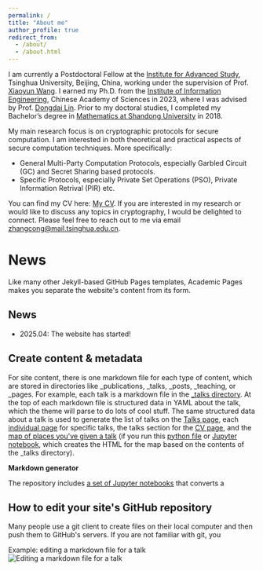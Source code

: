 ```yaml
---
permalink: /
title: "About me"
author_profile: true
redirect_from: 
  - /about/
  - /about.html
---
```


I am currently a Postdoctoral Fellow at the [Institute for Advanced Study](https://www.ias.tsinghua.edu.cn), Tsinghua University, Beijing, China, working under the supervision of Prof. [Xiaoyun Wang](https://www.ias.tsinghua.edu.cn/info/1016/1217.htm). I earned my Ph.D. from the [Institute of Information Engineering](https://www.iie.ac.cn), Chinese Academy of Sciences in 2023, where I was advised by Prof. [Dongdai Lin](https://people.ucas.ac.cn/~ddlin?language=en). Prior to my doctoral studies, I completed my Bachelor’s degree in [Mathematics at Shandong University](https://www.math.sdu.edu.cn) in 2018.


My main research focus is on cryptographic protocols for secure computation. I am interested in both theoretical and practical aspects of secure computation techniques. More specifically:
- General Multi-Party Computation Protocols, especially Garbled Circuit (GC) and Secret Sharing based protocols.
- Specific Protocols, especially Private Set Operations (PSO), Private Information Retrival (PIR) etc.

You can find my CV here: [My CV](../files/EnglishCV.pdf). If you are interested in my research or would like to discuss any topics in cryptography, I would be delighted to connect. Please feel free to reach out to me via email zhangcong@mail.tsinghua.edu.cn.

News
======
Like many other Jekyll-based GitHub Pages templates, Academic Pages makes you separate the website's content from its form.


News
------

- 2025.04: The website has started!

Create content & metadata
------
For site content, there is one markdown file for each type of content, which are stored in directories like _publications, _talks, _posts, _teaching, or _pages. For example, each talk is a markdown file in the [_talks directory](https://github.com/academicpages/academicpages.github.io/tree/master/_talks). At the top of each markdown file is structured data in YAML about the talk, which the theme will parse to do lots of cool stuff. The same structured data about a talk is used to generate the list of talks on the [Talks page](https://academicpages.github.io/talks), each [individual page](https://academicpages.github.io/talks/2012-03-01-talk-1) for specific talks, the talks section for the [CV page](https://academicpages.github.io/cv), and the [map of places you've given a talk](https://academicpages.github.io/talkmap.html) (if you run this [python file](https://github.com/academicpages/academicpages.github.io/blob/master/talkmap.py) or [Jupyter notebook](https://github.com/academicpages/academicpages.github.io/blob/master/talkmap.ipynb), which creates the HTML for the map based on the contents of the _talks directory).

**Markdown generator**

The repository includes [a set of Jupyter notebooks](https://github.com/academicpages/academicpages.github.io/tree/master/markdown_generator
) that converts a 

How to edit your site's GitHub repository
------
Many people use a git client to create files on their local computer and then push them to GitHub's servers. If you are not familiar with git, you 

Example: editing a markdown file for a talk
![Editing a markdown file for a talk](/images/editing-talk.png)


